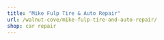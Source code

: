 ```yaml
---
title: "Mike Fulp Tire & Auto Repair"
url: /walnut-cove/mike-fulp-tire-and-auto-repair/
shop: car repair
---
```

